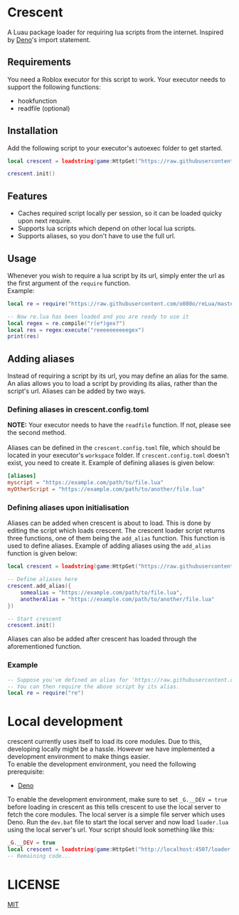 # Crescent

A Luau package loader for requiring lua scripts from the internet. Inspired by [Deno](https://deno.land)'s import statement.

## Requirements
You need a Roblox executor for this script to work.
Your executor needs to support the following functions:
- hookfunction
- readfile (optional)

## Installation
Add the following script to your executor's autoexec folder to get started.
```lua
local crescent = loadstring(game:HttpGet("https://raw.githubusercontent.com/thelennylord/crescent/main/loader.lua"))()

crescent.init()
```

## Features
- Caches required script locally per session, so it can be loaded quicky upon next require.
- Supports lua scripts which depend on other local lua scripts.
- Supports aliases, so you don't have to use the full url.

## Usage
Whenever you wish to require a lua script by its url, simply enter the url as the first argument of the `require` function.<br/>
Example:
```lua
local re = require("https://raw.githubusercontent.com/o080o/reLua/master/re.lua")

-- Now re.lua has been loaded and you are ready to use it
local regex = re.compile("r(e*)gex?")
local res = regex:execute("reeeeeeeeeegex")
print(res)
```

## Adding aliases
Instead of requiring a script by its url, you may define an alias for the same. An alias allows you to load a script by providing its alias, rather than the script's url. Aliases can be added by two ways.
### Defining aliases in crescent.config.toml
**NOTE:** Your executor needs to have the `readfile` function. If not, please see the second method.<br/><br>
Aliases can be defined in the `crescent.config.toml` file, which should be located in your executor's `workspace` folder. If `crescent.config.toml` doesn't exist, you need to create it. Example of defining aliases is given below:
```toml
[aliases]
myscript = "https://example.com/path/to/file.lua"
myOtherScript = "https://example.com/path/to/another/file.lua"
```
### Defining aliases upon initialisation
Aliases can be added when crescent is about to load. This is done by editing the script which loads crescent. The crescent loader script returns three functions, one of them being the `add_alias` function. This function is used to define aliases. Example of adding aliases using the `add_alias` function is given below:
```lua
local crescent = loadstring(game:HttpGet("https://raw.githubusercontent.com/thelennylord/crescent/main/loader.lua"))()

-- Define aliases here
crescent.add_alias({
    somealias = "https://example.com/path/to/file.lua",
    anotherAlias = "https://example.com/path/to/another/file.lua"
})

-- Start crescent
crescent.init()
```
Aliases can also be added after crescent has loaded through the aforementioned function.
### Example
```lua
-- Suppose you've defined an alias for 'https://raw.githubusercontent.com/o080o/reLua/master/re.lua', which is 're'.
-- You can then require the above script by its alias.
local re = require("re")
```

# Local development
crescent currently uses itself to load its core modules. Due to this, developing locally might be a hassle. However we have implemented a development environment to make things easier.<br>
To enable the development environment, you need the following prerequisite:
- [Deno](https://deno.land)

To enable the development environment, make sure to set `_G.__DEV = true` before loading in crescent as this tells crescent to use the local server to fetch the core modules. The local server is a simple file server which uses Deno. Run the `dev.bat` file to start the local server and now load `loader.lua` using the local server's url. Your script should look something like this:
```lua
_G.__DEV = true
local crescent = loadstring(game:HttpGet("http://localhost:4507/loader.lua"))()
-- Remaining code...
```

# LICENSE
[MIT](https://github.com/thelennylord/crescent/main/LICENSE)